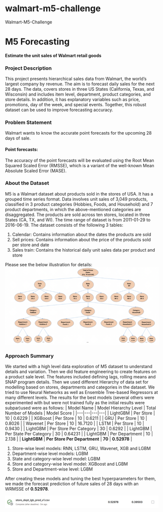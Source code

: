 # walmart-m5-challenge
Walmart-M5-Challenge

# M5 Forecasting
#### Estimate the unit sales of Walmart retail goods

### Project Description
This project presents hierarchical sales data from Walmart, the world’s largest company by revenue. The aim is to forecast daily sales for the next 28 days. The data, covers stores in three US States (California, Texas, and Wisconsin) and includes item level, department, product categories, and store details. In addition, it has explanatory variables such as price, promotions, day of the week, and special events. Together, this robust dataset can be used to improve forecasting accuracy.

### Problem Statement
Walmart wants to know the accurate point forecasts for the upcoming 28 days of sale. 

#### Point forecasts:
The accuracy of the point forecasts will be evaluated using the Root Mean Squared Scaled Error (RMSSE), which is a variant of the well-known Mean Absolute Scaled Error (MASE).


### About the Dataset
M5 is a Walmart dataset about products sold in the stores of USA. It has a grouped time series format. Data involves unit sales of 3,049 products, classified in 3 product categories (Hobbies, Foods, and Household) and 7 product departments, in which the above-mentioned categories are disaggregated. The products are sold across ten stores, located in three States (CA, TX, and WI). The time range of dataset is from 2011-01-29 to 2016-06-19. The dataset consists of the following 3 tables:
1. Calendar: Contains information about the dates the products are sold
2. Sell prices: Contains information about the price of the products sold per store and date
3. Sales train: Contains the historical daily unit sales data per product and store

Please see the below illustration for details:
![image.png](levels.png)

### Approach Summary
We started with a high level data exploration of M5 dataset to understand details and variation. Then we did feature engineering to create features on a product sale level. The features included defining lags, rolling means and SNAP program details. Then we used different Hierarchy of data set for modelling based on stores, departments and categories in the dataset.
We tried to use Neural Networks as well as Ensemble Tree-based Regressors at many different levels. The results for the best models (several others were experimented with but were not trained fully as the initial results were subpar)used were as follows:
| Model Name | Model Hierarchy Level | Total Number of Models | Model Score |
|---|---|---|---|
| LightGBM | Per Store | 10 | 0.6229 |
| XGBoost | Per Store | 10 | 0.6211 |
| GRU | Per Store | 10 | 0.8026 |
| Wavenet | Per Store | 10 | 16.7120 |
| LSTM | Per Store | 10 | 0.9430 |
| LightGBM | Per Store Per Category | 30 | 0.6292 |
| LightGBM | Per State Per Category | 30 | 0.64231 |
| LightGBM | Per Department | 10 | 2.138 |
| __LightGBM__ | __Per Store Per Department__ | __70__ | __0.52978__ |
<!-- ![table.png](table.png) -->

1. Store-wise level models: RNN, LSTM, GRU, Wavenet, XGB and LGBM
2. Department-wise level models: LGBM
3. State and category-wise level model: LGBM
4. Store and category-wise level model: XGBoost and LGBM
5. Store and Department-wise level: LGBM

After creating these models and tuning the best hyperparameters for them, we made the forecast prediction of future sales of 28 days with an WRMSSE of __0.52978__.

![image](./final_result.jpeg "Best Kaggle Private Score")
